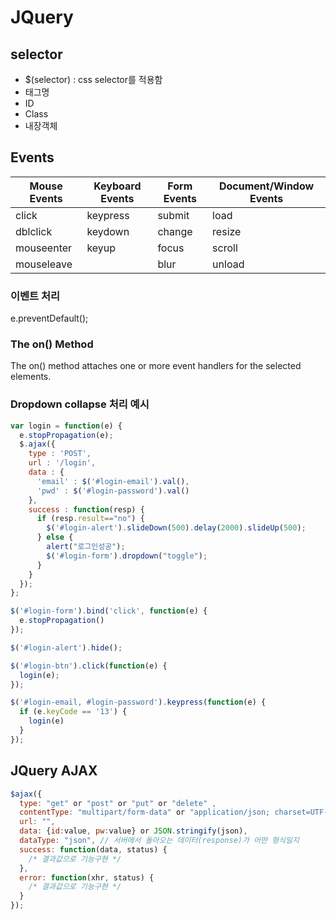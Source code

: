 # JQuery

## selector

- $(selector) : css selector를 적용함
- 태그명
- ID
- Class
- 내장객체

## Events

Mouse Events | Keyboard Events | Form Events | Document/Window Events
-------------|-----------------|-------------|-----------------------
click | keypress | submit | load
dblclick | keydown | change | resize
mouseenter | keyup | focus | scroll
mouseleave |   | blur | unload

### 이벤트 처리

e.preventDefault();

### The on() Method

The on() method attaches one or more event handlers for the selected elements.

### Dropdown collapse 처리 예시

```javascript
var login = function(e) {
  e.stopPropagation(e);
  $.ajax({
    type : 'POST',
    url : '/login',
    data : {
      'email' : $('#login-email').val(),
      'pwd' : $('#login-password').val()
    },
    success : function(resp) {
      if (resp.result=="no") {
        $('#login-alert').slideDown(500).delay(2000).slideUp(500);
      } else {
        alert("로그인성공");
        $('#login-form').dropdown("toggle");
      }
    }
  });
};

$('#login-form').bind('click', function(e) {
  e.stopPropagation()
});

$('#login-alert').hide();

$('#login-btn').click(function(e) {
  login(e);
});

$('#login-email, #login-password').keypress(function(e) {
  if (e.keyCode == '13') {
    login(e)
  }
});
```

## JQuery AJAX

```javascript
$ajax({
  type: "get" or "post" or "put" or "delete" ,
  contentType: "multipart/form-data" or "application/json; charset=UTF-8",
  url: "",
  data: {id:value, pw:value} or JSON.stringify(json),
  dataType: "json", // 서버에서 돌아오는 데이터(response)가 어떤 형식일지
  success: function(data, status) {
    /* 결과값으로 기능구현 */
  },
  error: function(xhr, status) {
    /* 결과값으로 기능구현 */
  }
});
```
